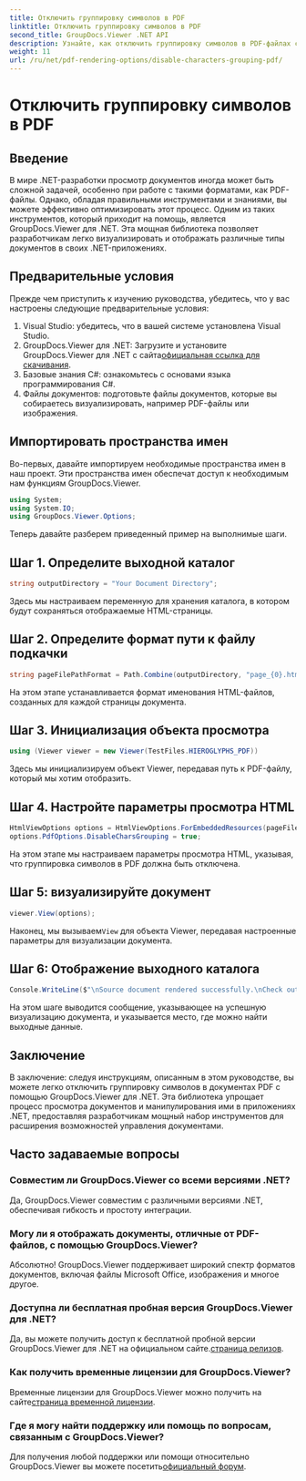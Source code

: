 ```yaml
---
title: Отключить группировку символов в PDF
linktitle: Отключить группировку символов в PDF
second_title: GroupDocs.Viewer .NET API
description: Узнайте, как отключить группировку символов в PDF-файлах с помощью GroupDocs.Viewer для .NET. Следуйте нашему пошаговому руководству для бесшовного рендеринга документов.
weight: 11
url: /ru/net/pdf-rendering-options/disable-characters-grouping-pdf/
---
```


# Отключить группировку символов в PDF

## Введение
В мире .NET-разработки просмотр документов иногда может быть сложной задачей, особенно при работе с такими форматами, как PDF-файлы. Однако, обладая правильными инструментами и знаниями, вы можете эффективно оптимизировать этот процесс. Одним из таких инструментов, который приходит на помощь, является GroupDocs.Viewer для .NET. Эта мощная библиотека позволяет разработчикам легко визуализировать и отображать различные типы документов в своих .NET-приложениях.
## Предварительные условия
Прежде чем приступить к изучению руководства, убедитесь, что у вас настроены следующие предварительные условия:
1. Visual Studio: убедитесь, что в вашей системе установлена Visual Studio.
2.  GroupDocs.Viewer для .NET: Загрузите и установите GroupDocs.Viewer для .NET с сайта[официальная ссылка для скачивания](https://releases.groupdocs.com/viewer/net/).
3. Базовые знания C#: ознакомьтесь с основами языка программирования C#.
4. Файлы документов: подготовьте файлы документов, которые вы собираетесь визуализировать, например PDF-файлы или изображения.

## Импортировать пространства имен
Во-первых, давайте импортируем необходимые пространства имен в наш проект. Эти пространства имен обеспечат доступ к необходимым нам функциям GroupDocs.Viewer.

```csharp
using System;
using System.IO;
using GroupDocs.Viewer.Options;
```

Теперь давайте разберем приведенный пример на выполнимые шаги.
## Шаг 1. Определите выходной каталог
```csharp
string outputDirectory = "Your Document Directory";
```
Здесь мы настраиваем переменную для хранения каталога, в котором будут сохраняться отображаемые HTML-страницы.
## Шаг 2. Определите формат пути к файлу подкачки
```csharp
string pageFilePathFormat = Path.Combine(outputDirectory, "page_{0}.html");
```
На этом этапе устанавливается формат именования HTML-файлов, созданных для каждой страницы документа.
## Шаг 3. Инициализация объекта просмотра
```csharp
using (Viewer viewer = new Viewer(TestFiles.HIEROGLYPHS_PDF))
```
Здесь мы инициализируем объект Viewer, передавая путь к PDF-файлу, который мы хотим отобразить.
## Шаг 4. Настройте параметры просмотра HTML
```csharp
HtmlViewOptions options = HtmlViewOptions.ForEmbeddedResources(pageFilePathFormat);
options.PdfOptions.DisableCharsGrouping = true;
```
На этом этапе мы настраиваем параметры просмотра HTML, указывая, что группировка символов в PDF должна быть отключена.
## Шаг 5: визуализируйте документ
```csharp
viewer.View(options);
```
 Наконец, мы вызываем`View` для объекта Viewer, передавая настроенные параметры для визуализации документа.
## Шаг 6: Отображение выходного каталога
```csharp
Console.WriteLine($"\nSource document rendered successfully.\nCheck output in {outputDirectory}.");
```
На этом шаге выводится сообщение, указывающее на успешную визуализацию документа, и указывается место, где можно найти выходные данные.

## Заключение
В заключение: следуя инструкциям, описанным в этом руководстве, вы можете легко отключить группировку символов в документах PDF с помощью GroupDocs.Viewer для .NET. Эта библиотека упрощает процесс просмотра документов и манипулирования ими в приложениях .NET, предоставляя разработчикам мощный набор инструментов для расширения возможностей управления документами.
## Часто задаваемые вопросы
### Совместим ли GroupDocs.Viewer со всеми версиями .NET?
Да, GroupDocs.Viewer совместим с различными версиями .NET, обеспечивая гибкость и простоту интеграции.
### Могу ли я отображать документы, отличные от PDF-файлов, с помощью GroupDocs.Viewer?
Абсолютно! GroupDocs.Viewer поддерживает широкий спектр форматов документов, включая файлы Microsoft Office, изображения и многое другое.
### Доступна ли бесплатная пробная версия GroupDocs.Viewer для .NET?
 Да, вы можете получить доступ к бесплатной пробной версии GroupDocs.Viewer для .NET на официальном сайте.[страница релизов](https://releases.groupdocs.com/).
### Как получить временные лицензии для GroupDocs.Viewer?
Временные лицензии для GroupDocs.Viewer можно получить на сайте[страница временной лицензии](https://purchase.groupdocs.com/temporary-license/).
### Где я могу найти поддержку или помощь по вопросам, связанным с GroupDocs.Viewer?
 Для получения любой поддержки или помощи относительно GroupDocs.Viewer вы можете посетить[официальный форум](https://forum.groupdocs.com/c/viewer/9).